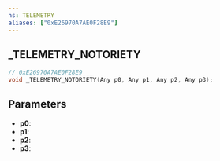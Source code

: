 ```yaml
---
ns: TELEMETRY
aliases: ["0xE26970A7AE0F28E9"]
---
```

## _TELEMETRY_NOTORIETY

```c
// 0xE26970A7AE0F28E9
void _TELEMETRY_NOTORIETY(Any p0, Any p1, Any p2, Any p3);
```

## Parameters
* **p0**:
* **p1**:
* **p2**:
* **p3**:
